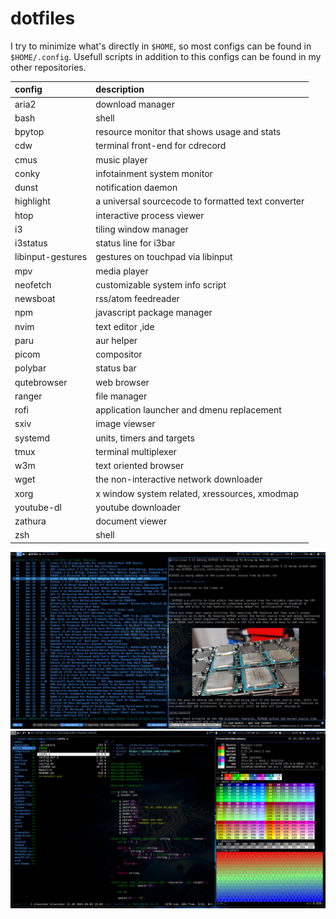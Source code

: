 # dotfiles

I try to minimize what's directly in `$HOME`, so most configs can be found
in `$HOME/.config`. Usefull scripts in addition to this configs can be
found in my other repositories.

| config            | description                                        |
| :---------------- | :------------------------------------------------- |
| aria2             | download manager                                   |
| bash              | shell                                              |
| bpytop            | resource monitor that shows usage and stats        |
| cdw               | terminal front-end for cdrecord                    |
| cmus              | music player                                       |
| conky             | infotainment system monitor                        |
| dunst             | notification daemon                                |
| highlight         | a universal sourcecode to formatted text converter |
| htop              | interactive process viewer                         |
| i3                | tiling window manager                              |
| i3status          | status line for i3bar                              |
| libinput-gestures | gestures on touchpad via libinput                  |
| mpv               | media player                                       |
| neofetch          | customizable system info script                    |
| newsboat          | rss/atom feedreader                                |
| npm               | javascript package manager                         |
| nvim              | text editor ,ide                                   |
| paru              | aur helper                                         |
| picom             | compositor                                         |
| polybar           | status bar                                         |
| qutebrowser       | web browser                                        |
| ranger            | file manager                                       |
| rofi              | application launcher and dmenu replacement         |
| sxiv              | image viewser                                      |
| systemd           | units, timers and targets                          |
| tmux              | terminal multiplexer                               |
| w3m               | text oriented browser                              |
| wget              | the non-interactive network downloader             |
| xorg              | x window system related, xressources, xmodmap      |
| youtube-dl        | youtube downloader                                 |
| zathura           | document viewer                                    |
| zsh               | shell                                              |

![monitor1](screenshot_monitor1.jpg)
![monitor2](screenshot_monitor2.jpg)
